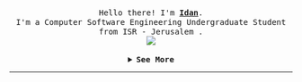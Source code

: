 <p align="center">
  <br>
  <samp>
    Hello there! I'm <b><a rel="nofollow noopener noreferrer" target="_blank" href="https://tanx.dev">Idan</a></b>.
    <br>I'm a Computer Software Engineering Undergraduate Student from ISR - Jerusalem .<br>

</samp>

  <img src="https://media1.giphy.com/media/U3ePc8qMw4zdRhPiF0/giphy.gif?cid=790b7611a49f0fc33c7589dbb801140639191cb775b9ca40&rid=giphy.gif&ct=s" width="200"/>

</p>


<details align="center">

<summary> <b> <samp>See More</samp></b></summary>
<samp>
 <b><h2 style="color: #fc6203">A B O U T &nbsp;M E</h2> </b>

<img src="https://media3.giphy.com/media/ixzAG6ndhFIw5mS8LL/giphy.gif?cid=790b7611a55cbda791f900d1a41b652dad2e8d44622a1a92&rid=giphy.gif&ct=s" width="200"/>

Current Project: <a href="https://github.com/idankelman/Typing_Website">Typing Wbsite For Programmers.</a>

<p align="center">
  <a rel="nofollow noopener noreferrer" target="_blank" href="https://www.linkedin.com/in/tania-r-zuniga/">
  <img src="https://raw.githubusercontent.com/TanZng/TanZng/master/assets/linkedin.png" width="30px" alt="LinkedIn"></a>
  &nbsp; 
  &nbsp;
  <a rel="nofollow noopener noreferrer" target="_blank" href="https://twitter.com/tanx_dev">
  <img src="https://raw.githubusercontent.com/TanZng/TanZng/master/assets/twitter.png" width="30px" alt="Twitter"></a>
  &nbsp; 
  &nbsp;
  <a rel="nofollow noopener noreferrer" target="_blank" href="kelmanidan@gmail.com">
  <img src="https://cdn.icon-icons.com/icons2/2631/PNG/512/gmail_new_logo_icon_159149.png" width="30px" alt="YouTube"></a>
  &nbsp;
  &nbsp;
  <a rel="nofollow noopener noreferrer" target="_blank" href="https://tanx.dev/estus-flask">
  <img src="https://raw.githubusercontent.com/TanZng/TanZng/master/assets/estus_flask.png" width="23px" alt="Secret"></a>
</p> 


</samp>
</details>

----
